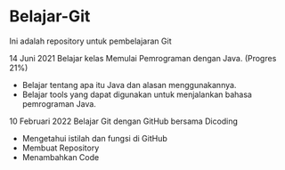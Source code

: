 # Belajar-Git
Ini adalah repository untuk pembelajaran Git


14 Juni 2021
Belajar kelas Memulai Pemrograman dengan Java. (Progres 21%)
* Belajar tentang apa itu Java dan alasan menggunakannya.
* Belajar tools yang dapat digunakan untuk menjalankan bahasa pemrograman Java.


10 Februari 2022
Belajar Git dengan GitHub bersama Dicoding
* Mengetahui istilah dan fungsi di GitHub
* Membuat Repository
* Menambahkan Code
